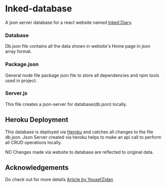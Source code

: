 # Inked-database
A json server database for a react website named [Inked Diary](https://inked-diary.netlify.app/).

### Database
Db.json file contains all the data shown in website's Home page in json array format.

### Package.json
General node file package json file to store all dependencies and npm tools used in project.

### Server.js
This file creates a json-server for database(db.json) locally.

## Heroku Deployment
This database is deployed via [Heroku](https://www.heroku.com/) and catches all changes to the file db.json. Json Server created via heroku helps to make an api call to perform all CRUD operations locally.

NO Changes made via website to database are reflected to original data.

## Acknowledgements
Do check out for more details [Article by YousefZidan](https://dev.to/youssefzidan/deploying-fake-back-end-server-database-using-json-server-github-and-heroku-1lm4)

  
